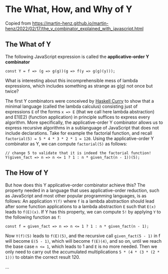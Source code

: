 # The What, How, and Why of Y
Copied from https://martin-henz.github.io/martin-henz/2022/02/17/the_y_combinator_explained_with_javascript.html
## The What of Y
The following JavaScript expression is called the **applicative-order Y combinator**
```source
const Y = f => (g => g(g))(g => f(y => g(g)(y)));
```
What is interesting about this incomprehensible mess of lambda expressions, which includes something as strange as g(g) not once but twice?

The first Y combinators were conceived by [Haskell Curry](https://en.wikipedia.org/wiki/Haskell_Curry) to show that a minimal language (called the lambda calculus) consisting just of 
expressions `E` of the forms `x => E` (that we call here lambda abstraction) and E1(E2) (function application) in principle suffices to 
express every algorithm. More specifically, the applicative-order Y combinator allows us to express recursive algorithms in a sublanguage 
of JavaScript that does not include declarations. Take for example the factorial function, and recall `factorial(5) = 5 * 4 * 3 * 2 * 1 = 120`. 
Using the applicative-order Y combinator as Y, we can compute `factorial(5)` as follows:

```source
// change 5 to validate that it is indeed the factorial function!
Y(given_fact => n => n <= 1 ? 1 : n * given_fact(n - 1))(5);
```
## The How of Y
But how does this Y applicative-order combinator achieve this? The property needed in a language that uses applicative-order reduction, 
such as JavaScript and most other popular programming languages, is as follows: An application `Y(f)` where `f` is a lambda abstraction should 
lead after some function applications to a lambda abstraction `E` such that `E(x)` leads to `f(E)(x)`. If Y has this property, we can compute `5!` 
by applying `Y` to the following function as `f`:
```source
const f = given_fact => n => n <= 1 ? 1 : n * given_fact(n - 1);
```
Now `Y(f)(5)` leads to `f(E)(5)`, and the recursive call `given_fact(5 - 1)` in f will become `E(5 - 1)`, which will become `f(E)(4)`, and so on, 
until we reach the base case `n <= 1`, which leads to 1 and `E` is no more needed. Then we only need to carry out the accumulated multiplications 
`5 * (4 * (3 * (2 * 1)))` to obtain the correct result 120.

...
